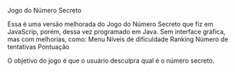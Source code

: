 Jogo do Número Secreto

Essa é uma versão melhorada do Jogo do Número Secreto que fiz em JavaScrip, porém, dessa vez programado em Java. Sem interface gráfica, mas com melhorias, como:
Menu
Níveis de dificuldade
Ranking
Número de tentativas
Pontuação

O objetivo do jogo é que o usuário desculpra qual é o número secreto.
